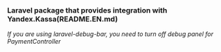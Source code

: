 ### Laravel package that provides integration with Yandex.Kassa(README.EN.md)


*If you are using laravel-debug-bar, you need to turn off debug panel for PaymentController*